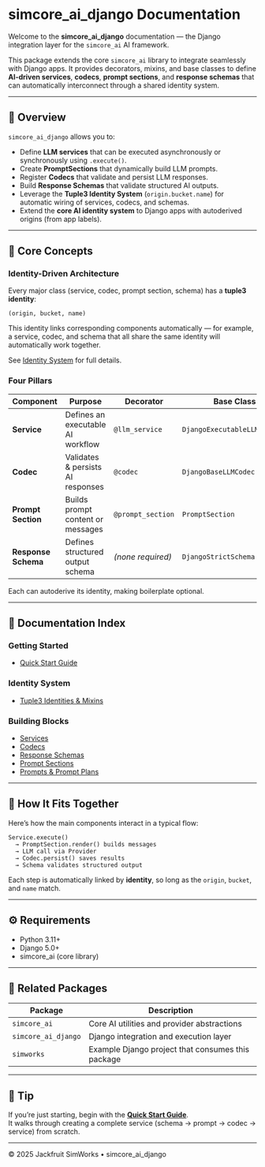 # simcore_ai_django Documentation

Welcome to the **simcore_ai_django** documentation — the Django integration layer for the `simcore_ai` AI framework.

This package extends the core `simcore_ai` library to integrate seamlessly with Django apps. It provides decorators, mixins, and base classes to define **AI-driven services**, **codecs**, **prompt sections**, and **response schemas** that can automatically interconnect through a shared identity system.

---

## 📘 Overview

`simcore_ai_django` allows you to:

- Define **LLM services** that can be executed asynchronously or synchronously using `.execute()`.
- Create **PromptSections** that dynamically build LLM prompts.
- Register **Codecs** that validate and persist LLM responses.
- Build **Response Schemas** that validate structured AI outputs.
- Leverage the **Tuple3 Identity System** (`origin.bucket.name`) for automatic wiring of services, codecs, and schemas.
- Extend the **core AI identity system** to Django apps with autoderived origins (from app labels).

---

## 🧩 Core Concepts

### Identity-Driven Architecture

Every major class (service, codec, prompt section, schema) has a **tuple3 identity**:

```
(origin, bucket, name)
```

This identity links corresponding components automatically — for example, a service, codec, and schema that all share the same identity will automatically work together.

See [Identity System](identity.md) for full details.

### Four Pillars

| Component | Purpose | Decorator | Base Class |
|------------|----------|------------|-------------|
| **Service** | Defines an executable AI workflow | `@llm_service` | `DjangoExecutableLLMService` |
| **Codec** | Validates & persists AI responses | `@codec` | `DjangoBaseLLMCodec` |
| **Prompt Section** | Builds prompt content or messages | `@prompt_section` | `PromptSection` |
| **Response Schema** | Defines structured output schema | *(none required)* | `DjangoStrictSchema` |

Each can autoderive its identity, making boilerplate optional.

---

## 📂 Documentation Index

### Getting Started
- [Quick Start Guide](quick_start.md)

### Identity System
- [Tuple3 Identities & Mixins](identity.md)

### Building Blocks
- [Services](services.md)
- [Codecs](codecs.md)
- [Response Schemas](schemas.md)
- [Prompt Sections](prompt_sections.md)
- [Prompts & Prompt Plans](prompts.md)

---

## 🧭 How It Fits Together

Here’s how the main components interact in a typical flow:

```text
Service.execute() 
  → PromptSection.render() builds messages
  → LLM call via Provider
  → Codec.persist() saves results
  → Schema validates structured output
```

Each step is automatically linked by **identity**, so long as the `origin`, `bucket`, and `name` match.

---

## ⚙️ Requirements

- Python 3.11+
- Django 5.0+
- simcore_ai (core library)

---

## 🧩 Related Packages

| Package | Description |
|----------|--------------|
| `simcore_ai` | Core AI utilities and provider abstractions |
| `simcore_ai_django` | Django integration and execution layer |
| `simworks` | Example Django project that consumes this package |

---

## 🧠 Tip
If you’re just starting, begin with the **[Quick Start Guide](quick_start.md)**.  
It walks through creating a complete service (schema → prompt → codec → service) from scratch.

---

© 2025 Jackfruit SimWorks • simcore_ai_django
